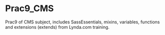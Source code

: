 # Prac9_CMS
Prac9 of CMS subject, includes SassEssentials, mixins, variables, functions and extensions (extends) from Lynda.com training.
